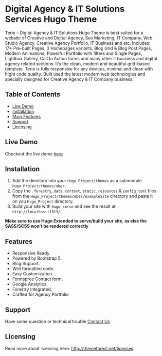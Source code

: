 <h1>Digital Agency & IT Solutions Services Hugo Theme</h1>

Terio – Digital Agency & IT Solutions Hugo Theme is best suited for a website of Creative and Digital Agency, Seo Marketing, IT Company, Web Studio Agency, Creative Agency Portfolio, IT Business and etc. Includes: 17+ Pre-built Pages, 3 Homepages variants, Blog Grid & Blog Post Pages, Modern Animations, Powerful Portfolio with filters and Single Pages, Lightbox Gallery, Call to Action forms and many other it business and digital agency related sections. It’s the clean, modern and beautiful grid-based template. Terio is fully responsive for any devices, minimal and clean with hight code quality. Built used the latest modern web technologies and specially designed for Creative Agency & IT Company business.

## Table of Contents

- [Live Demo](#live-demo)
- [Installation](#installation)
- [Main Features](#features)
- [Support](#support)
- [Licensing](#licensing)

## Live Demo

Checkout the live demo [here](https://terio-hugo.netlify.com/)

## Installation

1. Add the directory into your `Hugo_Project/themes` as a submodule `Hugo_Project/themes/ober`.
2. Copy the `.forestry`, `data`, `content`, `static`, `resources` & `config.toml` files from the `Hugo_Project/themes/ober/exampleSite` directory and paste it on you `Hugo_Project` directory.
3. Build your site with `hugo serve` and see the result at `http://localhost:1313/`.

**Make sure to use Hugo Extended to serve/build your site, as else the SASS/SCSS won't be rendered correctly**

## Features

- Responsive Ready.
- Powered by Bootstrap 5.
- Blog Support.
- Well formatted code.
- Easy Customization.
- Formspree Contact form.
- Google Analytics.
- Forestry Integrated.
- Crafted for Agency Portfolio

## Support

Have some question or technical trouble [Contact Us](https://bslthemes.com/support/)

## Licensing

Read more about licensing here: http://themeforest.net/licenses
